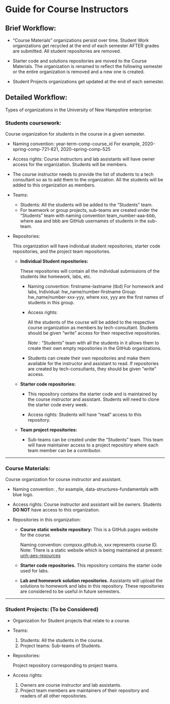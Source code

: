 # Guide for Course Instructors


## Brief Workflow:
- “Course Materials” organizations persist over time.
  Student Work organizations get recycled at the end of each semester AFTER grades are submitted.
  All student repositories are removed.

- Starter code and solutions repositories are moved to the Course Materials.
  The organization is renamed to reflect the following semester or the entire organization is removed and a new one is created.

- Student Projects organizations get updated at the end of each semester.

## Detailed Workflow:
Types of organizations in the University of New Hampshire enterprise:


### **Students coursework:**  
Course organization for students in the course in a given semester.
- Naming convention:
  year-term-comp-course_id
  For example, 2020-spring-comp-721-821, 2020-spring-comp-525


- Access rights:
  Course instructors and lab assistants will have owner access for the organization. Students will be members.

- The course instructor needs to provide the list of students to a tech consultant so as to add them to the organization. All the students will be added to this organization as members.


- Teams:
  - Students: All the students will be added to the “Students” team.
  - For teamwork or group projects, sub-teams are created under the “Students” team with naming convention team_number-aaa-bbb, where aaa and bbb are GitHub usernames of students in the sub-team.


- Repositories:

  This organization will have individual student repositories, starter code repositories, and the project team repositories.

  - __Individual Student repositories:__

    These repositories will contain all the individual submissions of the students like homework, labs, etc.
    - Naming convention:
      firstname-lastname (tbd)
      For homework and labs,
        Individual: hw_name/number-firstname
        Group: hw_name/number-xxx-yyy, where xxx, yyy are the first names of students in this group.

    - Access rights:

      All the students of the course will be added to the respective course organization as members by tech-consultant. Students should be given “write” access for their respective repositories.

      *Note* : “Students” team with all the students in it allows them to create their own empty repositories in the GitHub organizations.


    - Students can create their own repositories and make them available for the instructor and assistant to read.  If repositories are created by tech-consultants, they should be given “write” access.

  - __Starter code repositories:__

    - This repository contains the starter code and is maintained by the course instructor and assistant. Students will need to clone the starter code every week.  

    - Access rights: Students will have “read” access to this repository.

  - __Team project repositories:__

    - Sub-teams can be created under the “Students” team. This team will have maintainer access to a project repository where each team member can be a contributor.

-----------------
### **Course Materials:**
Course organization for course instructor and assistant.

- Naming convention: <course name>, for example, data-structures-fundamentals with blue logo.


- Access rights: Course instructor and assistant will be owners. Students **DO NOT** have access to this organization.


- Repositories in this organization:

  - __Course static website repository:__
    This is a GitHub pages website for the course.

    Naming convention: compxxx.github.io, xxx represents course ID.
    Note: There is a static website which is being maintained at present: [unh-aes-resources](https://unh-aes-resources.github.io/)

  - __Starter code repositories.__
    This repository contains the starter code used for labs.


  - __Lab and homework solution repositories.__
    Assistants will upload the solutions to homework and labs in this repository. These repositories are considered to be useful in future semesters.
---------------

### **Student Projects:** (To be Considered)
- Organization for Student projects that relate to a course.

- Teams:
  1. Students: All the students in the course.
  2. Project teams: Sub-teams of Students.


- Repositories:

  Project repository corresponding to project teams.

- Access rights:
  1. Owners are course instructor and lab assistants.
  2. Project team members are maintainers of their repository and readers of all other repositories.
